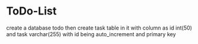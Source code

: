# ToDo-List

create a database todo
then create task table in it with column as id int(50) and task varchar(255) with id being auto_increment and primary key
